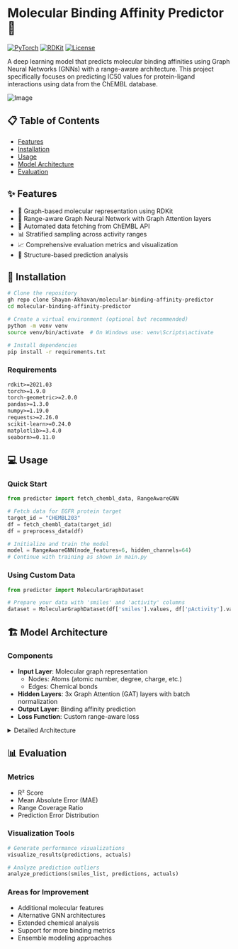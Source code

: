# Molecular Binding Affinity Predictor 🧬

[![PyTorch](https://img.shields.io/badge/PyTorch-%23EE4C2C.svg?style=flat&logo=PyTorch&logoColor=white)](https://pytorch.org/)
[![RDKit](https://img.shields.io/badge/RDKit-2021.03-green.svg)](https://www.rdkit.org/)
[![License](https://img.shields.io/badge/license-MIT-blue.svg)](LICENSE)

A deep learning model that predicts molecular binding affinities using Graph Neural Networks (GNNs) with a range-aware architecture. This project specifically focuses on predicting IC50 values for protein-ligand interactions using data from the ChEMBL database.  

![Image](https://github.com/user-attachments/assets/91e18384-4897-41c5-b639-ac007c07f2b9)



## 📋 Table of Contents
- [Features](#-features)
- [Installation](#-installation)
- [Usage](#-usage)
- [Model Architecture](#-model-architecture)
- [Evaluation](#-evaluation)


## ✨ Features

- 🔬 Graph-based molecular representation using RDKit
- 🧠 Range-aware Graph Neural Network with Graph Attention layers
- 🔄 Automated data fetching from ChEMBL API
- 📊 Stratified sampling across activity ranges
- 📈 Comprehensive evaluation metrics and visualization
- 🎯 Structure-based prediction analysis

## 🚀 Installation

```bash
# Clone the repository
gh repo clone Shayan-Akhavan/molecular-binding-affinity-predictor
cd molecular-binding-affinity-predictor

# Create a virtual environment (optional but recommended)
python -m venv venv
source venv/bin/activate  # On Windows use: venv\Scripts\activate

# Install dependencies
pip install -r requirements.txt
```

### Requirements
```txt
rdkit>=2021.03
torch>=1.9.0
torch-geometric>=2.0.0
pandas>=1.3.0
numpy>=1.19.0
requests>=2.26.0
scikit-learn>=0.24.0
matplotlib>=3.4.0
seaborn>=0.11.0
```

## 💻 Usage

### Quick Start

```python
from predictor import fetch_chembl_data, RangeAwareGNN

# Fetch data for EGFR protein target
target_id = "CHEMBL203"
df = fetch_chembl_data(target_id)
df = preprocess_data(df)

# Initialize and train the model
model = RangeAwareGNN(node_features=6, hidden_channels=64)
# Continue with training as shown in main.py
```

### Using Custom Data

```python
from predictor import MolecularGraphDataset

# Prepare your data with 'smiles' and 'activity' columns
dataset = MolecularGraphDataset(df['smiles'].values, df['pActivity'].values)
```
  
## 🏗️ Model Architecture  
  
### Components
- **Input Layer**: Molecular graph representation
  - Nodes: Atoms (atomic number, degree, charge, etc.)
  - Edges: Chemical bonds
- **Hidden Layers**: 3x Graph Attention (GAT) layers with batch normalization
- **Output Layer**: Binding affinity prediction
- **Loss Function**: Custom range-aware loss

<details>
<summary>Detailed Architecture</summary>

```plaintext
Input → GAT Layer 1 → BatchNorm → ReLU → Dropout →
       GAT Layer 2 → BatchNorm → ReLU → Dropout →
       GAT Layer 3 → BatchNorm → ReLU →
       Global Mean Pool → Linear → Output
```
</details>

## 📊 Evaluation

### Metrics
- R² Score
- Mean Absolute Error (MAE)
- Range Coverage Ratio
- Prediction Error Distribution

### Visualization Tools
```python
# Generate performance visualizations
visualize_results(predictions, actuals)

# Analyze prediction outliers
analyze_predictions(smiles_list, predictions, actuals)
```

### Areas for Improvement
- Additional molecular features
- Alternative GNN architectures
- Extended chemical analysis
- Support for more binding metrics
- Ensemble modeling approaches


